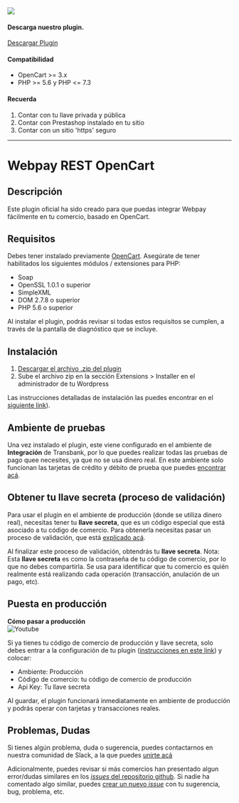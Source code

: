 <div class="data-menu-side-right">
  <div class="btn-side-right"><span><img src="/images/navbar.png"></span></div>
  <div class="block-cantainer">
    <h4>Descarga nuestro plugin.</h4>
    <a class="td_btn-more" target="_blank" href="https://github.com/TransbankDevelopers/transbank-plugin-opencart-webpay-rest/releases/latest">Descargar Plugin</a>
    <br>
    <h4>Compatibilidad</h4>
    <ul>
      <li>OpenCart >= 3.x</li>
      <li>PHP >= 5.6 y PHP <= 7.3</li>
    </ul>
    <h4>Recuerda</h4>
    <ol>
      <li>Contar con tu llave privada y pública</li>
      <li>Contar con Prestashop instalado en tu sitio</li>
      <li>Contar con un sitio 'https' seguro</li>
    </ol>
  </div>
</div>

___

<h1 class="toc-ignore">Webpay REST OpenCart</h1>
<h1 style="display: none;">Webpay REST</h1>

## Descripción

Este plugin oficial ha sido creado para que puedas integrar Webpay fácilmente en tu comercio, basado en OpenCart.

## Requisitos

Debes tener instalado previamente [OpenCart](https://opencart.com/).
Asegúrate de tener habilitados los siguientes módulos / extensiones para PHP:

* Soap
* OpenSSL 1.0.1 o superior
* SimpleXML
* DOM 2.7.8 o superior
* PHP 5.6 o superior

Al instalar el plugin, podrás revisar si todas estos requisitos se cumplen, a través de la pantalla de diagnóstico que se incluye.

## Instalación

1. [Descargar el archivo .zip del plugin](https://github.com/TransbankDevelopers/transbank-plugin-opencart-webpay-rest/releases/latest)
2. Sube el archivo zip en la sección Extensions > Installer en el administrador de tu Wordpress

Las instrucciones detalladas de instalación las puedes encontrar en el [siguiente link](https://github.com/TransbankDevelopers/transbank-plugin-opencart-webpay-rest/blob/master/docs/INSTALLATION.md)).

## Ambiente de pruebas

Una vez instalado el plugin, este viene configurado en el ambiente de **Integración** de Transbank, por lo que puedes realizar todas las pruebas de pago quee necesites, ya que no se usa dinero real.
En este ambiente solo funcionan las tarjetas de crédito y débito de prueba que puedes [encontrar acá](/documentacion/como_empezar#ambiente-de-integracion).

## Obtener tu llave secreta (proceso de validación)

Para usar el plugin en el ambiente de producción (donde se utiliza dinero real), necesitas tener tu **llave secreta**, que es un código especial que está asociado a tu código de comercio.
Para obtenerla necesitas pasar un proceso de validación, que está [explicado acá](https://transbankdevelopers.cl/documentacion/como_empezar#puesta-en-produccion).

Al finalizar este proceso de validación, obtendrás tu **llave secreta**.
Nota: Esta **llave secreta** es como la contraseña de tu código de comercio, por lo que no debes compartirla. Se usa para identificar que tu comercio es quién realmente está realizando cada operación (transacción, anulación de un pago, etc).

## Puesta en producción

<div class='url-modal-embed' data-toggle-embedYT="modal" data-src="https://www.youtube.com/embed/B9sb7SyROVk" >
  <div class="container-embed">
    <div class="data-info-url">
      <b>Cómo pasar a producción</b>
    </div>
    <img class="icon-video-YT td_img-night" src="{{dir}}/images/yt_icon.png" alt="Youtube">
  </div>
</div>

Si ya tienes tu código de comercio de producción y llave secreta, solo debes entrar a la configuración de tu plugin ([instrucciones en este link](https://github.com/TransbankDevelopers/transbank-plugin-opencart-webpay-rest/blob/master/docs/INSTALLATION.md#configuraci%C3%B3n)) y colocar:

* Ambiente: Producción
* Código de comercio: tu código de comercio de producción
* Api Key: Tu llave secreta

Al guardar, el plugin funcionará inmediatamente en ambiente de producción y podrás operar con tarjetas y transacciones reales.

## Problemas, Dudas

Si tienes algún problema, duda o sugerencia, puedes contactarnos en nuestra comunidad de Slack, a la que puedes [unirte acá](https://join-transbankdevelopers-slack.herokuapp.com/)

Adicionalmente, puedes revisar si más comercios han presentado algun error/dudas similares en los [_issues_ del repositorio github](https://github.com/TransbankDevelopers/transbank-plugin-opencart-webpay-rest/issues). Si nadie ha comentado algo similar, puedes [crear un nuevo _issue_](https://github.com/TransbankDevelopers/transbank-plugin-opencart-webpay-rest/issues/new) con tu sugerencia, bug, problema, etc.
